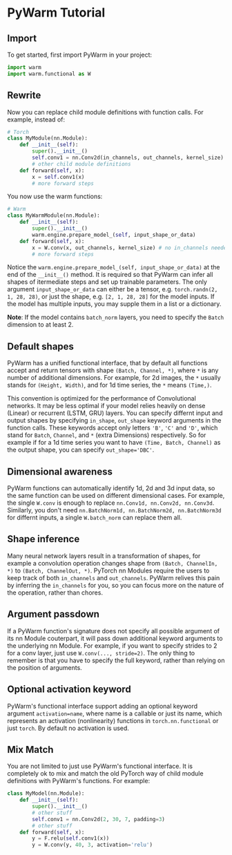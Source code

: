 
# PyWarm Tutorial

## Import

To get started, first import PyWarm in your project:

```Python
import warm
import warm.functional as W
```

## Rewrite

Now you can replace child module definitions with function calls. 
For example, instead of:

```Python
# Torch
class MyModule(nn.Module):
    def __init__(self):
        super().__init__()
        self.conv1 = nn.Conv2d(in_channels, out_channels, kernel_size)
        # other child module definitions
    def forward(self, x):
        x = self.conv1(x)
        # more forward steps
```

You now use the warm functions:

```Python
# Warm
class MyWarmModule(nn.Module):
    def __init__(self):
        super().__init__()
        warm.engine.prepare_model_(self, input_shape_or_data)
    def forward(self, x):
        x = W.conv(x, out_channels, kernel_size) # no in_channels needed
        # more forward steps
```

Notice the `warm.engine.prepare_model_(self, input_shape_or_data)` at the end of the `__init__()` method.
It is required so that PyWarm can infer all shapes of itermediate steps and set up trainable parameters.
The only argument `input_shape_or_data` can either be a tensor, e.g. `torch.randn(2, 1, 28, 28)`,
or just the shape, e.g. `[2, 1, 28, 28]` for the model inputs. If the model has multiple inputs,
you may supple them in a list or a dictionary.

**Note**: If the model contains `batch_norm` layers, you need to specify the `Batch` dimension to at least 2.

## Default shapes

PyWarm has a unified functional interface, that by default all functions accept and return tensors with shape
`(Batch, Channel, *)`, where `*` is any number of additional dimensions. For example, for 2d images,
the `*` usually stands for `(Height, Width)`, and for 1d time series, the `*` means `(Time,)`.

This convention is optimized for the performance of Convolutional networks. It may be less optimal if your
model relies heavily on dense (Linear) or recurrent (LSTM, GRU) layers. You can specify differnt input and
output shapes by specifying `in_shape`, `out_shape` keyword arguments in the function calls. These keywords
accept only letters `'B'`, `'C'` and `'D'`, which stand for `Batch`, `Channel`, and `*` (extra Dimensions)
respectively. So for example if for a 1d time series you want to have `(Time, Batch, Channel)` as the output shape,
you can specify `out_shape='DBC'`.

## Dimensional awareness

PyWarm functions can automatically identify 1d, 2d and 3d input data, so the same function can be used on different
dimensional cases. For example, the single `W.conv` is enough to replace `nn.Conv1d, nn.Conv2d, nn.Conv3d`.
Similarly, you don't need `nn.BatchNorm1d, nn.BatchNorm2d, nn.BatchNorm3d` for differnt inputs, a single `W.batch_norm`
can replace them all.

## Shape inference

Many neural network layers result in a transformation of shapes, for example a convolution operation changes
shape from `(Batch, ChannelIn, *)` to `(Batch, ChannelOut, *)`. PyTorch nn Modules require the users to keep track of
both `in_channels` and `out_channels`. PyWarm relives this pain by inferring the `in_channels` for you, so you
can focus more on the nature of the operation, rather than chores.

## Argument passdown

If a PyWarm function's signature does not specify all possible argument of its nn Module couterpart, it will pass down
additional keyword arguments to the underlying nn Module. For example, if you want to specify strides to 2 for a conv layer,
just use `W.conv(..., stride=2)`. The only thing to remember is that you have to specify the full keyword, rather than
relying on the position of arguments.

## Optional activation keyword

PyWarm's functional interface support adding an optional keyword argument `activation=name`, where
name is a callable or just its name, which represents an activation (nonlinearity) functions
in `torch.nn.functional` or just `torch`. By default no activation is used.

## Mix Match

You are not limited to just use PyWarm's functional interface. It is completely ok to mix and match the old
PyTorch way of child module definitions with PyWarm's functions. For example:

```Python
class MyModel(nn.Module):
    def __init__(self):
        super().__init__()
        # other stuff
        self.conv1 = nn.Conv2d(2, 30, 7, padding=3)
        # other stuff
    def forward(self, x):
        y = F.relu(self.conv1(x))
        y = W.conv(y, 40, 3, activation='relu')
```
